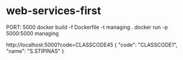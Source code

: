 # web-services-first
PORT: 5000
docker build -f Dockerfile -t managing .
docker run -p 5000:5000 managing

http://localhost:5000?code=CLASSCODE45
{
  "code": "CLASSCODE1",
  "name": "S.STIPINAS"
}
